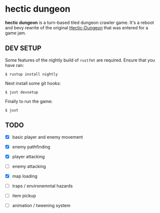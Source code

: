 
# hectic dungeon

**hectic dungeon** is a turn-based tiled dungeon crawler game. It's a reboot
and bevy rewrite of the original
[Hectic-Dungeon](https://github.com/HalfPixelStudios/Hectic-Dungeon) that was
entered for a game jam.

## DEV SETUP

Some features of the nightly build of `rustfmt` are required. Ensure that you
have ran:
```
$ rustup install nightly
```

Next install some git hooks:
```
$ just devsetup
```

Finally to run the game:
```
$ just
```

## TODO
- [x] basic player and enemy movement
- [x] enemy pathfinding
- [x] player attacking
- [ ] enemy attacking
- [x] map loading
- [ ] traps / environemntal hazards
- [ ] item pickup
- [ ] animation / tweening system

